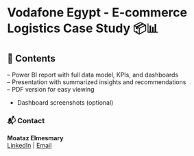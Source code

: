 # Vodafone Egypt - E-commerce Logistics Case Study 📦📊

## 📁 Contents

– Power BI report with full data model, KPIs, and dashboards</br>
– Presentation with summarized insights and recommendations</br>
– PDF version for easy viewing</br>
- Dashboard screenshots (optional)

### 📬 Contact
**Moataz Elmesmary**  
[LinkedIn](https://www.linkedin.com/in/moatazelmesmary/) | [Email](mailto:moataz.mesmary@email.com)
